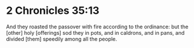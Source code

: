 # 2 Chronicles 35:13

And they roasted the passover with fire according to the ordinance: but the [other] holy [offerings] sod they in pots, and in caldrons, and in pans, and divided [them] speedily among all the people.